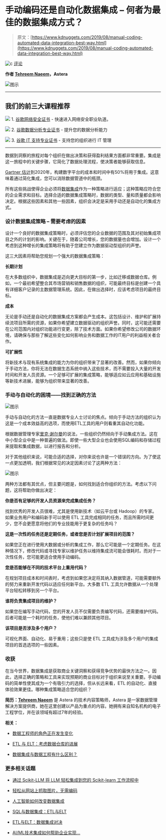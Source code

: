# 手动编码还是自动化数据集成 – 何者为最佳的数据集成方式？

> 原文：[https://www.kdnuggets.com/2019/08/manual-coding-automated-data-integration-best-way.html](https://www.kdnuggets.com/2019/08/manual-coding-automated-data-integration-best-way.html)

![c](../Images/3d9c022da2d331bb56691a9617b91b90.png) [评论](#comments)

**作者 [Tehreem Naeem](https://www.linkedin.com/in/tehreem-naeem/)，Astera**

![图示](../Images/f44f59fd05114910befd7f6de7cc6a4a.png)

* * *

## 我们的前三大课程推荐

![](../Images/0244c01ba9267c002ef39d4907e0b8fb.png) 1\. [谷歌网络安全证书](https://www.kdnuggets.com/google-cybersecurity) - 快速进入网络安全职业轨道。

![](../Images/e225c49c3c91745821c8c0368bf04711.png) 2\. [谷歌数据分析专业证书](https://www.kdnuggets.com/google-data-analytics) - 提升您的数据分析能力

![](../Images/0244c01ba9267c002ef39d4907e0b8fb.png) 3\. [谷歌 IT 支持专业证书](https://www.kdnuggets.com/google-itsupport) - 支持您的组织进行 IT 管理

* * *

数据到洞察的旅程对每个组织在做出决策和获得盈利结果方面都非常重要。集成是这一旅程中的关键步骤，它简化了数据处理流程，使决策者能够获取信息。

[Gartner 估计](https://www.gartner.com/smarterwithgartner/use-a-hybrid-integration-approach-to-empower-digital-transformation/)到2020年，构建数字平台的成本和时间中有50%将用于集成。这意味着通过简化集成，您可以消除数据管道中的瓶颈。

所有这些挑战使得企业必须将[数据集成](https://www.astera.com/type/blog/data-integration-tools-for-businesses/)作为一种策略进行适应；这种策略应符合您的企业需求和目标。选择合适的数据集成策略时，数据的类型、量和质量都会影响决定。根据这些因素和其他一些因素，组织会决定是采用手动还是自动化的集成方式。

### 设计数据集成策略 – 需要考虑的因素

设计一个良好的数据集成策略时，必须评估您的企业数据的范围及其对初始集成项目之外的计划的影响。关键在于，随着公司增长，您的数据量也会增加。设计一个考虑到这种增长的集成策略将有助于您建立作为数据驱动型组织的声誉。

这三大因素将帮助您规划一个强大的数据集成策略：

**长期计划**

在大多数组织中，数据集成是迈向更大目标的第一步，比如迁移或数据仓库。例如，一个最初希望整合其市场营销和销售数据的组织，可能最终目标是创建一个具有详细客户记录的主数据管理系统。因此，在做出选择时，应该考虑项目的最终目标。

**成本**

无论是手动还是自动化的数据集成方案都会产生成本。这包括设计、维护和扩展持续流项目所需的资源，如果你希望建立数据驱动的组织声誉。同时，这可能还需要在公司范围内对组织功能进行变更，除了技术方面。如果你希望修改公司的数据环境，请确保与那些了解这些变化如何影响业务和数据工作的IT用户的利益相关者合作。

**可扩展性**

将新技术与现有系统集成的能力为你的组织带来了显著的改善。然而，如果你倾向于手动方法，你将无法在数据生态系统中纳入这些技术，而不需要投入大量的开发时间和开发人员资源。一个足够可扩展的集成策略，能够适应如云应用和基础设施等新技术进展，能够为组织带来显著的改善。

### 手动与自动化的困境——找到正确的方法

![图示](../Images/98410b20e1f7af16828c1af953d796ab.png)

手动与自动化的方法一直是数据专业人士讨论的焦点。倾向于手动方法的组织认为这是一个成本效益高的选项，而使用ETL工具的用户则看重其自动化功能。

根据数据管理专家[里克·谢尔曼](https://www.elsevier.com/books/business-intelligence-guidebook/sherman/978-0-12-411461-6)的说法，一些组织仍然倾向于手动集成方法。这在中小型企业中是一种普遍的做法。即使一些大型企业也会使用SQL编码和存储过程来提取和集成数据，以进行报告和分析。

对于其他组织来说，可能合适的选择，对你来说也许是一个错误的方向。为了使这一点更加透明，我们根据常见的决定因素讨论了这两种方法：

![图示](../Images/836625e3390e1c3abdefc691ec2bdde4.png)

两种方法都有其优点，但主要问题是，如何找到适合你组织的方法。考虑以下问题，这将帮助你做出决定：

**你是否有足够的开发人员资源来完成集成任务？**

找到优秀的开发人员很难，尤其是使用新技术（如云平台或 Hadoop）的专家。如果业务用户和编码新手可以使用 ETL 工具完成相同的任务，而且所需时间更少，您不会更愿意将他们的专业技能用于更复杂的任务吗？

**这是一次性的任务还是定期任务，或者您是否计划扩展项目的范围？**

如果您正在进行使用大数据或分析的集成工作，那么它可能是一个定期任务。在这种情况下，修改代码或寻找专家以维护任务以维持集成流可能会很耗时。而对于一次性任务，您可能更适合使用手动编码。

**您是否能够在不同的技术平台上重用代码？**

在规划项目成本和时间表时，考虑到如果您决定将其纳入数据管道，可能需要额外的努力来重新开发代码以适应任何新平台。大多数 ETL 工具允许数据从一个处理平台轻松转移到另一个平台。

**谁将负责集成项目的维护？**

如果您在编写手动代码，您的开发人员不仅需要负责编写代码，还需要维护代码。后者可能是一个耗时的任务，使他们难以兼顾其他项目。

**该项目是否涉及多个用户？**

可视化界面、自动化、易于重用；这些只是使 ETL 工具成为涉及多个用户的集成项目的首选选项的一些因素。

### 收获

在当今世界，数据集成是获取商业关键洞察和获得竞争优势的最快方法之一。因此，选择正确的策略和工具来实现预期的商业目标对于组织来说至关重要。手动编码的简单性使其成为一个有吸引力的选择，但从长远来看，ETL 的自动化、直接体验效果更佳。哪种集成策略适合您的组织？

**简历：[Tehreem Naeem](https://www.linkedin.com/in/tehreem-naeem/)** 是 Astera 的技术内容策略师，Astera 是一家数据管理解决方案提供商，她在这里创建以产品为重点的内容。她拥有来自知名机构的电子工程学位，并在该领域有超过7年的经验。

**相关：**

+   [数据工程师的角色正在发生变化](/2019/01/role-data-engineer-changing.html)

+   [ETL 与 ELT：考虑数据仓库的进展](/2018/05/etl-vs-elt-considering-advancement-data-warehouses.html)

+   [数据集成与数据工程有什么区别？](/2018/06/difference-between-data-integration-data-engineering.html)

### 更多相关话题

+   [通过 Scikit-LLM 将 LLM 轻松集成到您的 Scikit-learn 工作流程中](https://www.kdnuggets.com/easily-integrate-llms-into-your-scikit-learn-workflow-with-scikit-llm)

+   [轻松从网站上抓取图片，无需编码](https://www.kdnuggets.com/2022/06/octoparse-scrape-images-easily-websites-nocoding-way.html)

+   [人工智能如何改变数据集成](https://www.kdnuggets.com/2022/04/artificial-intelligence-transform-data-integration.html)

+   [SQL与数据集成：ETL与ELT](https://www.kdnuggets.com/2023/01/sql-data-integration-etl-elt.html)

+   [ETL与ELT：数据集成对决](https://www.kdnuggets.com/2022/08/etl-elt-data-integration-showdown.html)

+   [AI/ML技术集成如何帮助企业实现…](https://www.kdnuggets.com/2021/12/aiml-technology-integration-help-business-achieving-goals-2022.html)
